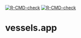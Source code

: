 <!-- badges: start -->
[![R-CMD-check](https://github.com/cromanpa94/vessels.app/workflows/R-CMD-check/badge.svg)](https://github.com/cromanpa94/vessels.app/actions)
[![R-CMD-check](https://github.com/cromanpa94/vessels/workflows/R-CMD-check/badge.svg)](https://github.com/cromanpa94/vessels/actions)
<!-- badges: end -->

# vessels.app
